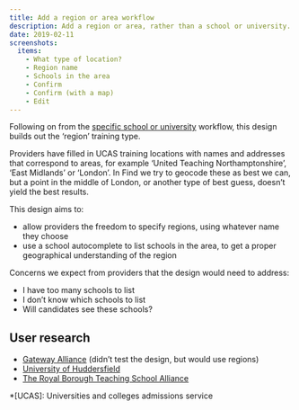 ```yaml
---
title: Add a region or area workflow
description: Add a region or area, rather than a school or university.
date: 2019-02-11
screenshots:
  items:
    - What type of location?
    - Region name
    - Schools in the area
    - Confirm
    - Confirm (with a map)
    - Edit
---
```


Following on from the [specific school or university](/publish-teacher-training-courses/new-training-location) workflow, this design builds out the ‘region’ training type.

Providers have filled in UCAS training locations with names and addresses that correspond to areas, for example ‘United Teaching Northamptonshire’, ‘East Midlands’ or ‘London’. In Find we try to geocode these as best we can, but a point in the middle of London, or another type of best guess, doesn’t yield the best results.

This design aims to:

- allow providers the freedom to specify regions, using whatever name they choose
- use a school autocomplete to list schools in the area, to get a proper geographical understanding of the region

Concerns we expect from providers that the design would need to address:

- I have too many schools to list
- I don’t know which schools to list
- Will candidates see these schools?

## User research

- [Gateway Alliance](https://lookback.io/watch/XkCjbzaEZNPrEnNcp?t=32m54.07s) (didn’t test the design, but would use regions)
- [University of Huddersfield](https://lookback.io/watch/pWYBvEpr8YfeF7pAx)
- [The Royal Borough Teaching School Alliance](https://lookback.io/watch/iviAKDMGPxMK68voe)

*[UCAS]: Universities and colleges admissions service
